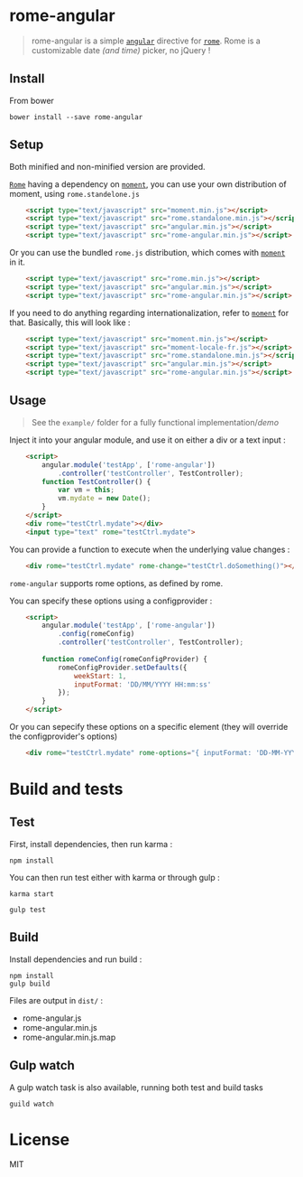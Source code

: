 # rome-angular
> rome-angular is a simple [`angular`][1] directive for [`rome`][2]. Rome is a customizable date _(and time)_ picker, no jQuery !

## Install
From bower
```shell
bower install --save rome-angular
```

## Setup
Both minified and non-minified version are provided.

[`Rome`][2] having a dependency on [`moment`][3], you can use your own distribution of moment, using `rome.standelone.js`
```html
	<script type="text/javascript" src="moment.min.js"></script>
	<script type="text/javascript" src="rome.standalone.min.js"></script>
	<script type="text/javascript" src="angular.min.js"></script>
	<script type="text/javascript" src="rome-angular.min.js"></script>
```
Or you can use the bundled `rome.js` distribution, which comes with [`moment`][3] in it.
```html
	<script type="text/javascript" src="rome.min.js"></script>
	<script type="text/javascript" src="angular.min.js"></script>
	<script type="text/javascript" src="rome-angular.min.js"></script>
```
If you need to do anything regarding internationalization, refer to [`moment`][3] for that. Basically, this will look like :
```html
	<script type="text/javascript" src="moment.min.js"></script>
	<script type="text/javascript" src="moment-locale-fr.js"></script>
	<script type="text/javascript" src="rome.standalone.min.js"></script>
	<script type="text/javascript" src="angular.min.js"></script>
	<script type="text/javascript" src="rome-angular.min.js"></script>
```

## Usage
> See the `example/` folder for a fully functional implementation/_demo_

Inject it into your angular module, and use it on either a div or a text input :
```html
    <script>
		angular.module('testApp', ['rome-angular'])
            .controller('testController', TestController);
		function TestController() {
			var vm = this;
			vm.mydate = new Date();
		}
    </script>
    <div rome="testCtrl.mydate"></div>
    <input type="text" rome="testCtrl.mydate">
```
You can provide a function to execute when the underlying value changes :
```html
    <div rome="testCtrl.mydate" rome-change="testCtrl.doSomething()"></div>
```

`rome-angular` supports rome options, as defined by rome.

You can specify these options using a configprovider :
```html
    <script>
		angular.module('testApp', ['rome-angular'])
            .config(romeConfig)
            .controller('testController', TestController);
            
		function romeConfig(romeConfigProvider) {
			romeConfigProvider.setDefaults({
				weekStart: 1,
				inputFormat: 'DD/MM/YYYY HH:mm:ss'
			});
		}
    </script>
```
Or you can sepecify these options on a specific element (they will override the configprovider's options)
```html
    <div rome="testCtrl.mydate" rome-options="{ inputFormat: 'DD-MM-YYYY, HH:mm', weekStart: 0}"></div>
```

# Build and tests

## Test
First, install dependencies, then run karma :
```shell
npm install
```
You can then run test either with karma or through gulp :
```shell
karma start
```
```shell
gulp test
```

## Build
Install dependencies and run build :
```shell
npm install
gulp build
```
Files are output in `dist/` :
- rome-angular.js
- rome-angular.min.js
- rome-angular.min.js.map

## Gulp watch
A gulp watch task is also available, running both test and build tasks
```shell
guild watch
```


# License
MIT


[1]: https://angularjs.org/
[2]: https://github.com/bevacqua/rome
[3]: http://momentjs.com/
